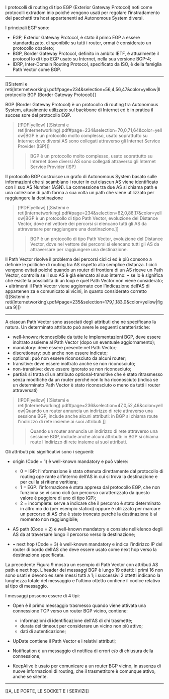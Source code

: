 I protocolli di routing di tipo EGP (Exterior Gateway Protocol) noti come protocolli extradom inio poiché vengono usati per regolare l’instradamento dei pacchetti tra host appartenenti ad Autonomous System diversi.

I principali EGP sono:
- EGP, Exterior Gateway Protocol, è stato il primo EGP a essere standardizzato, di sponibile su tutti i router, ormai è considerato un protocollo obsoleto;
- BGP, Border Gateway Protocol, definito in ambito IETF, è attualmente il protocol lo di tipo EGP usato su Internet, nella sua versione BGP-4;
- IDRP, Inter-Domain Routing Protocol, specificato da ISO, è della famiglia Path Vector come BGP.

---
[[Sistemi e reti(Internetworking).pdf#page=234&selection=56,4,56,47&color=yellow|II protocollo BGP (Border Gateway Protocol)]]

BGP (Border Gateway Protocol) è un protocollo di routing tra Autonomous System, attualmente utilizzato sul backbone di Internet ed è in pratica il succes sore del protocollo EGP.

> [!PDF|yellow] [[Sistemi e reti(Internetworking).pdf#page=234&selection=70,0,71,64&color=yellow|BGP è un protocollo molto complesso, usato soprattutto su Internet dove diversi AS sono collegati attraverso gli Internet Service Provider (ISP)]]
> > BGP è un protocollo molto complesso, usato soprattutto su Internet dove diversi AS sono collegati attraverso gli Internet Service Provider (ISP)

II protocollo BGP costruisce un grafo di Autonomous System basato sulle informazioni che si scambiano i router in cui ciascun AS viene identificato con il suo AS Number (ASN). La connessione tra due AS si chiama path e una collezione di path forma a sua volta un path che viene utilizzato per raggiungere la destinazione

> [!PDF|yellow] [[Sistemi e reti(Internetworking).pdf#page=234&selection=82,0,88,17&color=yellow|BGP è un protocollo di tipo Path Vector, evoluzione del Distance Vector, dove nel vettore dei percorsi si elencano tutti gli AS da attraversare per raggiungere una destinazione.]]
> > BGP è un protocollo di tipo Path Vector, evoluzione del Distance Vector, dove nel vettore dei percorsi si elencano tutti gli AS da attraversare per raggiungere una destinazione.

Il Path Vector risolve il problema dei percorsi ciclici ed è più consono a definire le politiche di routing tra AS rispetto alla semplice distanza. I cicli vengono evitati poiché quando un router di frontiera di un AS riceve un Path Vector, controlla se il suo AS è già elencato al suo interno: • se lo è significa che esiste la possibilità di un loop e quel Path Vector non viene considerato; • altrimenti il Path Vector viene aggiornato con l’indicazione dell’AS di appartenen za e comunicato ai vicini, in quanto considerato corretto ([[Sistemi e reti(Internetworking).pdf#page=235&selection=179,1,183,0&color=yellow|figura 9]])

---
A ciascun Path Vector sono associati degli attributi che ne specificano la natura. Un determinato attributo può avere le seguenti caratteristiche: 
- well-known: riconoscibile da tutte le implementazioni BGP, deve essere inoltrato assieme al Path Vector (dopo un eventuale aggiornamento);
- mandatory: deve essere presente nel Path Vector;
- discretionary: può anche non essere indicato;
- optional: può non essere riconosciuto da alcuni router;
- transitive: deve essere inoltrato anche se non riconosciuto;
- non-transitive: deve essere ignorato se non riconosciuto; 
- partial: si tratta di un attributo optional-transitive che è stato ritrasmesso senza modifiche da un router perché non lo ha riconosciuto (indica se un determinato Path Vector è stato riconosciuto o meno da tutti i router attraversati)

> [!PDF|yellow] [[Sistemi e reti(Internetworking).pdf#page=236&selection=47,0,52,46&color=yellow|Quando un router annuncia un indirizzo di rete attraverso una sessione BGP, include anche alcuni attributi: in BGP si chiama route l'indirizzo di rete insieme ai suoi attributi.]]
> > Quando un router annuncia un indirizzo di rete attraverso una sessione BGP, include anche alcuni attributi: in BGP si chiama route l'indirizzo di rete insieme ai suoi attributi.

Gli attributi più significativi sono i seguenti:

- origin (Code = 1) è well-known mandatory e può valere:
	- 0 = IGP: l’informazione è stata ottenuta direttamente dal protocollo di routing ope rante all’interno dell’AS in cui si trova la destinazione e per cui la si ritiene veritiera;
	- 1 = EGP: l’informazione è stata appresa dal protocollo EGP, che non funziona se vi sono cicli (un percorso caratterizzato da questo valore è peggiore di uno di tipo IGP);
	- 2 = incomplete: serve a indicare che il percorso è stato determinato in altro mo do (per esempio statico) oppure è utilizzato per marcare un percorso di AS che è stato troncato perché la destinazione è al momento non raggiungibile;

- AS path (Code = 2) è well-known mandatory e consiste nell’elenco degli AS da at traversare lungo il percorso verso la destinazione;

- • next hop (Code = 3) è well-known mandatory e indica l’indirizzo IP del router di bordo dell’AS che deve essere usato come next hop verso la destinazione specificata.

La precedente Figura 9 mostra un esempio di Path Vector con attributi AS path e next hop. L'header dei messaggi BGP è lungo 19 ottetti: i primi 16 non sono usati e devono es sere messi tutti a 1; i successivi 2 ottetti indicano la lunghezza totale del messaggio e l'ultimo ottetto contiene il codice relativo al tipo di messaggio. 

I messaggi possono essere di 4 tipi:

- Open è il primo messaggio trasmesso quando viene attivata una connessione TCP verso un router BGP vicino, contiene:
	- informazioni di identificazione dell’AS di chi trasmette;
	- durata del timeout per considerare un vicino non più attivo;
	- dati di autenticazione;

- UpDate contiene il Path Vector e i relativi attributi;

- Notification è un messaggio di notifica di errori e/o di chiusura della connessione;

- KeepAlive è usato per comunicare a un router BGP vicino, in assenza di nuove informazioni di routing, che il trasmettitore è comunque attivo, anche se silente.

---
[[A, LE PORTE, LE SOCKET E I SERVIZI]]